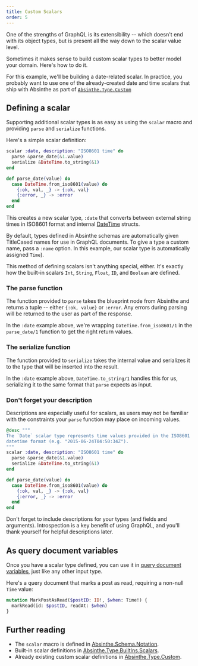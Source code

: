 ```yaml
---
title: Custom Scalars
order: 5
---
```


One of the strengths of GraphQL is its extensibility -- which doesn't end with
its object types, but is present all the way down to the scalar value level.

Sometimes it makes sense to build custom scalar types to better model your
domain. Here's how to do it.

<p class="warning">
  For this example, we'll be building a date-related scalar. In practice, you probably
  want to use one of the already-created date and time scalars that ship with Absinthe as part of
  <a href="https://hexdocs.pm/absinthe/Absinthe.Type.Custom.html#content"><code>Absinthe.Type.Custom</code></a>
</p>

## Defining a scalar

Supporting additional scalar types is as easy as using the `scalar` macro and
providing `parse` and `serialize` functions.

Here's a simple scalar definition:

```elixir
scalar :date, description: "ISO8601 time" do
  parse &parse_date(&1.value)
  serialize &DateTime.to_string(&1)
end

def parse_date(value) do
  case DateTime.from_iso8601(value) do
    {:ok, val, _} -> {:ok, val}
    {:error, _} -> :error
  end
end
```

This creates a new scalar type, `:date` that converts between external string
times in ISO8601 format and internal [DateTime](https://hexdocs.pm/elixir/DateTime.html#t:t/0)
structs.

<p class="notice">
 By default, types defined in Absinthe schemas are automatically given TitleCased
 names for use in GraphQL documents. To give a type a custom name, pass a
 <code>:name</code> option. In this example, our scalar type is automatically assigned <code>Time</code>).
 </p>

This method of defining scalars isn't anything special, either. It's exactly
how the built-in scalars `Int`, `String`, `Float`, `ID`, and `Boolean` are defined.

### The parse function

The function provided to `parse` takes the blueprint node from Absinthe and returns a
tuple -- either `{:ok, value}` or `:error`. Any errors during parsing
will be returned to the user as part of the response.

In the `:date` example above, we're wrapping `DateTime.from_iso8601/1` in the `parse_date/1`
function to get the right return values.

### The serialize function

The function provided to `serialize` takes the internal value and serializes it
to the type that will be inserted into the result.

In the `:date` example above, `DateTime.to_string/1` handles this for us,
serializing it to the same format that `parse` expects as input.

### Don't forget your description

Descriptions are especially useful for scalars, as users may not be familiar
with the constraints your `parse` function may place on incoming values.

```elixir
@desc """
The `Date` scalar type represents time values provided in the ISO8601
datetime format (e.g. "2015-06-24T04:50:34Z").
"""
scalar :date, description: "ISO8601 time" do
  parse &parse_date(&1.value)
  serialize &DateTime.to_string(&1)
end

def parse_date(value) do
  case DateTime.from_iso8601(value) do
    {:ok, val, _} -> {:ok, val}
    {:error, _} -> :error
  end
end
```

<p class="warning">Don't forget to include descriptions for your types
(and fields and arguments). Introspection is a key benefit of using GraphQL, and
you'll thank yourself for helpful descriptions later.</p>

## As query document variables

Once you have a scalar type defined, you can use it in [query document variables](https://facebook.github.io/graphql/#sec-Language.Query-Document.Variables),
just like any other input type.

Here's a query document that marks a post as read, requiring a non-null `Time` value:

```graphql
mutation MarkPostAsRead($postID: ID!, $when: Time!) {
  markRead(id: $postID, readAt: $when)
}
```

## Further reading

* The `scalar` macro is defined in [Absinthe.Schema.Notation](https://hexdocs.pm/absinthe/Absinthe.Schema.Notation.html#scalar/3).
* Built-in scalar definitions in [Absinthe.Type.BuiltIns.Scalars](https://github.com/absinthe-graphql/absinthe/blob/master/lib/absinthe/type/built_ins/scalars.ex).
* Already existing custom scalar definitions in [Absinthe.Type.Custom](https://hexdocs.pm/absinthe/Absinthe.Type.Custom.html#content).
